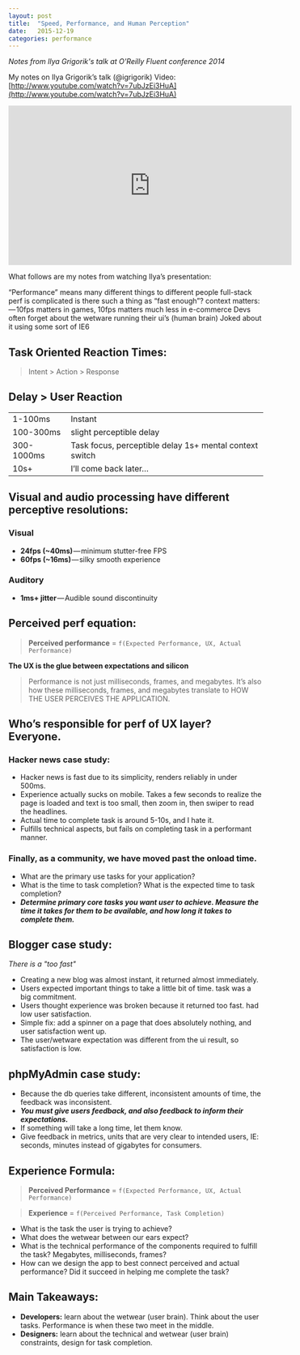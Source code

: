 ```yaml
---
layout: post
title:  "Speed, Performance, and Human Perception"
date:   2015-12-19
categories: performance
---
```


*Notes from Ilya Grigorik's talk at O'Reilly Fluent conference 2014*

My notes on Ilya Grigorik’s talk (@igrigorik)
Video: [http://www.youtube.com/watch?v=7ubJzEi3HuA](http://www.youtube.com/watch?v=7ubJzEi3HuA)

<div class="flex-video">
<iframe width="560" height="315" src="https://www.youtube.com/embed/7ubJzEi3HuA" frameborder="0" allowfullscreen></iframe>
</div>

What follows are my notes from watching Ilya’s presentation:

“Performance” means many different things to different people full-stack perf is complicated is there such a thing as “fast enough”? context matters: — 10fps matters in games, 10fps matters much less in e-commerce Devs often forget about the wetware running their ui’s (human brain) Joked about it using some sort of IE6

## Task Oriented Reaction Times:

> Intent > Action > Response  

## Delay > User Reaction 
<table>
  <tr><td> 1-100ms </td><td> Instant </td></tr>
  <tr><td> 100-300ms </td><td> slight perceptible delay </td></tr>
  <tr><td> 300-1000ms </td><td> Task focus, perceptible delay 1s+ mental context switch </td></tr>
  <tr><td> 10s+ </td><td> I’ll come back later… </td></tr>
</table>

## Visual and audio processing have different perceptive resolutions:

### Visual
- **24fps (~40ms)** — minimum stutter-free FPS
- **60fps (~16ms)** — silky smooth experience

### Auditory
- **1ms+ jitter** — Audible sound discontinuity

## Perceived perf equation:
> **Perceived performance** = `f(Expected Performance, UX, Actual Performance) ` 

**The UX is the glue between expectations and silicon**

> Performance is not just milliseconds, frames, and megabytes. It’s also how these milliseconds, frames, and megabytes translate to HOW THE USER PERCEIVES THE APPLICATION.

## Who’s responsible for perf of UX layer? Everyone.

### Hacker news case study:

- Hacker news is fast due to its simplicity, renders reliably in under 500ms.
- Experience actually sucks on mobile. Takes a few seconds to realize the page is loaded and text is too small, then zoom in, then swiper to read the headlines.
- Actual time to complete task is around 5-10s, and I hate it.
- Fulfills technical aspects, but fails on completing task in a performant manner.

### Finally, as a community, we have moved past the onload time.

- What are the primary use tasks for your application?
- What is the time to task completion? What is the expected time to task completion?
- _**Determine primary core tasks you want user to achieve. Measure the time it takes for them to be available, and how long it takes to complete them.**_

## Blogger case study:
_There is a "too fast"_  

- Creating a new blog was almost instant, it returned almost immediately.
- Users expected important things to take a little bit of time. task was a big commitment.
- Users thought experience was broken because it returned too fast. had low user satisfaction.
- Simple fix: add a spinner on a page that does absolutely nothing, and user satisfaction went up.
- The user/wetware expectation was different from the ui result, so satisfaction is low.

## phpMyAdmin case study:
- Because the db queries take different, inconsistent amounts of time, the feedback was inconsistent.
- **_You must give users feedback, and also feedback to inform their expectations._**
- If something will take a long time, let them know.
- Give feedback in metrics, units that are very clear to intended users, IE: seconds, minutes instead of gigabytes for consumers.

## Experience Formula:

> **Perceived Performance** = `f(Expected Performance, UX, Actual Performance) ` 

> **Experience** = `f(Perceived Performance, Task Completion)`

- What is the task the user is trying to achieve?
- What does the wetwear between our ears expect?
- What is the technical performance of the components required to fulfill the task? Megabytes, milliseconds, frames?
- How can we design the app to best connect perceived and actual performance? Did it succeed in helping me complete the task?

## Main Takeaways:
- **Developers:** learn about the wetwear (user brain). Think about the user tasks. Performance is when these two meet in the middle.
- **Designers:** learn about the technical and wetwear (user brain) constraints, design for task completion.
